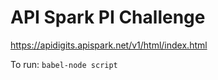 API Spark PI Challenge
======================

https://apidigits.apispark.net/v1/html/index.html

To run:
```babel-node script```